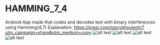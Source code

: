 # HAMMING_7_4
Android App made that codes and decodes text with binary interferences using Hamming(4,7)
Explanation: https://prezi.com/tzecybhxvemh/?utm_campaign=share&utm_medium=copy 
![alt text](https://github.com/lafifii/HAMMING_7_4/blob/master/Screenshots/Hamming1.PNG)
![alt text](https://github.com/lafifii/HAMMING_7_4/blob/master/Screenshots/Hamming2.PNG)
![alt text](https://github.com/lafifii/HAMMING_7_4/blob/master/Screenshots/Hamming3.PNG)
![alt text](https://github.com/lafifii/HAMMING_7_4/blob/master/Screenshots/Hamming4.PNG)
